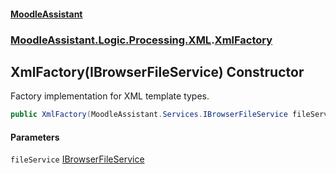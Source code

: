 #### [MoodleAssistant](index.md 'index')
### [MoodleAssistant.Logic.Processing.XML](MoodleAssistant.Logic.Processing.XML.md 'MoodleAssistant.Logic.Processing.XML').[XmlFactory](MoodleAssistant.Logic.Processing.XML.XmlFactory.md 'MoodleAssistant.Logic.Processing.XML.XmlFactory')

## XmlFactory(IBrowserFileService) Constructor

Factory implementation for XML template types.

```csharp
public XmlFactory(MoodleAssistant.Services.IBrowserFileService fileService);
```
#### Parameters

<a name='MoodleAssistant.Logic.Processing.XML.XmlFactory.XmlFactory(MoodleAssistant.Services.IBrowserFileService).fileService'></a>

`fileService` [IBrowserFileService](MoodleAssistant.Services.IBrowserFileService.md 'MoodleAssistant.Services.IBrowserFileService')